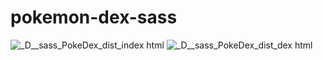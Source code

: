 # pokemon-dex-sass
![_D__sass_PokeDex_dist_index html](https://user-images.githubusercontent.com/42636085/140278086-e34c3bf3-9784-4d37-b7b9-a813737ba413.png)
![_D__sass_PokeDex_dist_dex html](https://user-images.githubusercontent.com/42636085/140278088-837d55e5-6ae1-49a6-ae67-b67433910c74.png)
